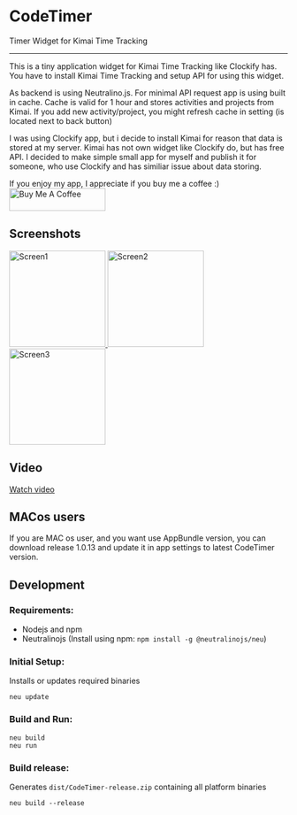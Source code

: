 # CodeTimer
Timer Widget for Kimai Time Tracking

---

This is a tiny application widget for Kimai Time Tracking like Clockify has. You have to install Kimai Time Tracking and setup API for using this widget.

As backend is using Neutralino.js. For minimal API request app is using built in cache. Cache is valid for 1 hour and stores activities and projects from Kimai. If you add new activity/project, you might refresh cache in setting (is located next to back button)
  
I was using Clockify app, but i decide to install Kimai for reason that data is stored at my server. Kimai has not own widget like Clockify do, but has free API. I decided to make simple small app for myself and publish it for someone, who use Clockify and has similiar issue about data storing.

If you enjoy my app, I appreciate if you buy me a coffee :)  
<a href="https://www.buymeacoffee.com/owlysk" target="_blank"><img src="https://cdn.buymeacoffee.com/buttons/default-yellow.png" alt="Buy Me A Coffee" height="41" width="174"></a>


## Screenshots
<a href="https://owly.sk/apps/CodeTimer/screen/screen1.png" target="_blank">
<img src="https://owly.sk/apps/CodeTimer/screen/screen1.png" alt="Screen1" height="" width="174">
</a>

<a href="https://owly.sk/apps/CodeTimer/screen/screen2.png" target="_blank">
<img src="https://owly.sk/apps/CodeTimer/screen/screen2.png" alt="Screen2" height="" width="174">
</a>

<a href="https://owly.sk/apps/CodeTimer/screen/screen3.png" target="_blank">
<img src="https://owly.sk/apps/CodeTimer/screen/screen3.png" alt="Screen3" height="" width="174">
</a>

## Video
[Watch video](https://owly.sk/apps/CodeTimer/video/codetimer.mp4)

## MACos users
If you are MAC os user, and you want use AppBundle version, you can download release 1.0.13 and update it in app settings to latest CodeTimer version.

## Development
### Requirements:
- Nodejs and npm
- Neutralinojs (Install using npm: `npm install -g @neutralinojs/neu`)

### Initial Setup:
Installs or updates required binaries
```
neu update
```

### Build and Run:
```
neu build
neu run
```

### Build release:
Generates `dist/CodeTimer-release.zip` containing all platform binaries
```
neu build --release
```


<!-- Matomo Image Tracker-->
<img referrerpolicy="no-referrer-when-downgrade" src="https://analytics.owly.sk/matomo.php?idsite=5&amp;rec=1" style="border:0" alt="" />
<!-- End Matomo -->
